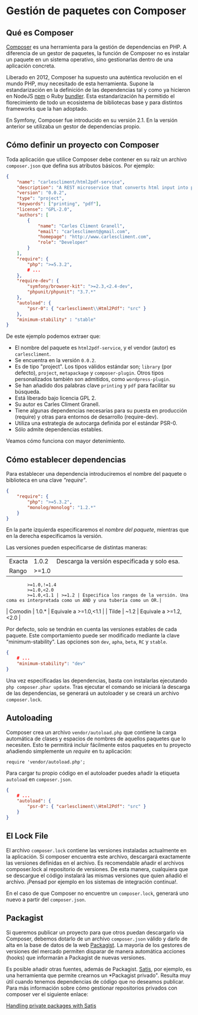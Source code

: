 # Gestión de paquetes con Composer

## Qué es Composer
[Composer](http://getcomposer.org/) es una herramienta para la gestión de dependencias en PHP. A diferencia de un gestor de paquetes, la función de Composer no es instalar un paquete en un sistema operativo, sino gestionarlas dentro de una aplicación concreta.

Liberado en 2012, Composer ha supuesto una auténtica revolución en el mundo PHP, muy necesitado de esta herramienta. Supone la estandarización en la definición de las dependencias tal y como ya hicieron en NodeJS [npm](https://npmjs.org/) o Ruby [bundler](http://bundler.io/). Esta estandarización ha permitido el florecimiento de todo un ecosistema de bibliotecas base y para distintos frameworks que la han adoptado.

En Symfony, Composer fue introducido en su versión 2.1. En la versión anterior se utilizaba un gestor de dependencias propio.

## Cómo definir un proyecto con Composer
Toda aplicación que utilice Composer debe contener en su raíz un archivo `composer.json` que defina sus atributos básicos. Por ejemplo:

```composer.json
{
    "name": "carlescliment/html2pdf-service",
    "description": "A REST microservice that converts html input into pdf files. Written in Silex.",
    "version": "0.0.2",
    "type": "project",
    "keywords": ["printing", "pdf"],
    "license": "GPL-2.0",
    "authors": [
        {
            "name": "Carles Climent Granell",
            "email": "carlescliment@gmail.com",
            "homepage": "http://www.carlescliment.com",
            "role": "Developer"
        }
    ],
    "require": {
        "php": ">=5.3.2",
        # ...
    },
    "require-dev": {
        "symfony/browser-kit": ">=2.3,<2.4-dev",
        "phpunit/phpunit": "3.7.*"
    },
    "autoload": {
        "psr-0": { "carlescliment\\Html2Pdf": "src" }
    },
    "minimum-stability" : "stable"
}
```

De este ejemplo podemos extraer que:
* El nombre del paquete es `html2pdf-service`, y el vendor (autor) es `carlescliment`.
* Se encuentra en la versión `0.0.2`.
* Es de tipo "project". Los tipos válidos estándar son; `library` (por defecto), `project`, `metapackage` y `composer-plugin`. Otros tipos personalizados también son admitidos, como `wordpress-plugin`.
* Se han añadido dos palabras clave `printing` y `pdf` para facilitar su búsqueda.
* Está liberado bajo licencia GPL 2.
* Su autor es Carles Climent Granell.
* Tiene algunas dependencias necesarias para su puesta en producción (require) y otras para entornos de desarrollo (require-dev).
* Utiliza una estrategia de autocarga definida por el estándar PSR-0.
* Sólo admite dependencias estables.


Veamos cómo funciona con mayor detenimiento.

## Cómo establecer dependencias
Para establecer una dependencia introduciremos el nombre del paquete o biblioteca en una clave *"require"*.

```composer.json
{
    "require": {
        "php": ">=5.3.2",
        "monolog/monolog": "1.2.*"
    }
}
```

En la parte izquierda especificaremos el *nombre del paquete*, mientras que en la derecha especificamos la versión.

Las versiones pueden especificarse de distintas maneras:

|         |      |    |
|---------|-------|----|
| Exacta  | 1.0.2 | Descarga la versión especificada y solo esa. |
| Rango   | >=1.0
            >=1.0,!=1.4
            >=1.0,<2.0
            >=1.0,<1.1 | >=1.2 | Especifica los rangos de la versión. Una coma es interpretada como un AND y una tubería como un OR.|
| Comodín | 1.0.* | Equivale a >=1.0,<1.1 |
| Tilde   | ~1.2  | Equivale a >=1.2,<2.0 |

Por defecto, solo se tendrán en cuenta las versiones estables de cada paquete. Este comportamiento puede ser modificado mediante la clave "minimum-stability". Las opciones son `dev`, `apha`, `beta`, `RC` y `stable`.

```composer.json
{
    # ...
    "minimum-stability": "dev"
}
```
Una vez especificadas las dependencias, basta con instalarlas ejecutando `php composer.phar update`. Tras ejecutar el comando se iniciará la descarga de las dependencias, se generará un autoloader y se creará un archivo `composer.lock`.

## Autoloading
Composer crea un archivo `vendor/autoload.php` que contiene la carga automática de clases y espacios de nombres de aquellos paquetes que lo necesiten. Esto te permitirá incluir fácilmente estos paquetes en tu proyecto añadiendo simplemente un *require* en tu aplicación:

`require 'vendor/autoload.php';`

Para cargar tu propio código en el autoloader puedes añadir la etiqueta `autoload` en `composer.json`.

```composer.json
{
    # ...
    "autoload": {
        "psr-0": { "carlescliment\\Html2Pdf": "src" }
    }
}
```

## El Lock File
El archivo `composer.lock` contiene las versiones instaladas actualmente en la aplicación. Si composer encuentra este archivo, descargará exactamente las versiones definidas en el archivo. Es recomendable añadir el archivos composer.lock al repositorio de versiones. De esta manera, cualquiera que se descargue el código instalará las mismas versiones que quien añadió el archivo. ¡Pensad por ejemplo en los sistemas de integración continua!.

En el caso de que Composer no encuentre un `composer.lock`, generará uno nuevo a partir del `composer.json`.

## Packagist
Si queremos publicar un proyecto para que otros puedan descargarlo via Composer, debemos dotarlo de un archivo `composer.json` válido y darlo de alta en la base de datos de la web [Packagist](https://packagist.org/). La mayoría de los gestores de versiones del mercado permiten disparar de manera automática acciones (hooks) que informarán a Packagist de nuevas versiones.

Es posible añadir otras fuentes, además de Packagist. [Satis](https://github.com/composer/satis), por ejemplo, es una herramienta que permite crearnos un *Packagist privado". Resulta muy útil cuando tenemos dependencias de código que no deseamos publicar. Para más información sobre cómo gestionar repositorios privados con composer ver el siguiente enlace:

[Handling private packages with Satis](https://github.com/composer/composer/blob/master/doc/articles/handling-private-packages-with-satis.md)
